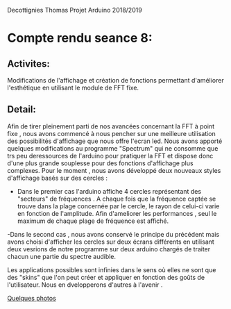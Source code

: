 Decottignies Thomas
Projet Arduino 2018/2019

# Compte rendu seance 8:

## Activites:
Modifications de l'affichage et création de fonctions permettant d'améliorer l'esthétique en utilisant le module de FFT fixe. 

## Detail: 
Afin de tirer pleinement parti de nos avancées concernant la FFT à point fixe , nous avons commencé à nous pencher sur une meilleure 
utilisation des possibilités d'affichage que nous offre l'ecran led. Nous avons apporté quelques modifications au programme "Spectrum" qui 
ne consomme que trs peu deressources de l'arduino pour pratiquer la FFT et dispose donc d'une plus grande souplesse pour des fonctions 
d'affichage plus complexes. Pour le moment , nous avons développé deux nouveaux styles d'affichage basés sur des cercles :

- Dans le premier cas l'arduino affiche 4 cercles représentant des "secteurs" de fréquences . A chaque fois que la fréquence captée
se trouve dans la plage concernée par le cercle, le rayon de celui-ci varie en fonction de l'amplitude. Afin d'ameliorer les performances , 
seul le maximum de chaque plage de fréquence est affiché. 

-Dans le second cas , nous avons conservé le principe du précédent mais avons choisi d'afficher les cercles sur deux écrans différents 
en utilisant deux vesrions de notre programme sur deux arduino chargés de traiter chacun une partie du spectre audible. 

Les applications possibles sont infinies dans le sens où elles ne sont que des "skins" que l'on peut créer et appliquer en fonction des 
goûts de l'utilisateur. Nous en dvelopperons d'autres à l'avenir . 

[Quelques photos](https://photos.app.goo.gl/RF9F1LVxFgLvQxwt5)

